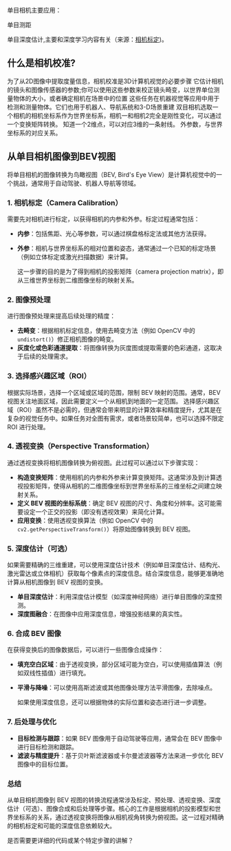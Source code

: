 

单目相机主要应用：

单目测距

单目深度估计,主要和深度学习内容有关（来源：[相机标定]())。



## 什么是相机校准?

为了从2D图像中提取度量信息，相机校准是3D计算机视觉的必要步骤
它估计相机的镜头和图像传感器的参数;你可以使用这些参数来校正镜头畸变，以世界单位测量物体的大小，或者确定相机在场景中的位置
这些任务在机器视觉等应用中用于检测和测量物体。它们也用于机器人、导航系统和3-D场景重建
双目相机选取一个相机的相机坐标系作为世界坐标系，相机一和相机2完全是刚性变化，可以通过一个变换矩阵转换。
知道一个2维点，可以对应3维的一条射线。
外参数，与世界坐标系的对应关系。

## 从单目相机图像到BEV视图

将单目相机的图像转换为鸟瞰视图（BEV, Bird's Eye View）是计算机视觉中的一个挑战，通常用于自动驾驶、机器人导航等领域。

### 1. **相机标定（Camera Calibration）**

   需要先对相机进行标定，以获得相机的内参和外参。标定过程通常包括：

- **内参**：包括焦距、光心等参数，可以通过棋盘格标定法或其他方法获得。
- **外参**：相机与世界坐标系的相对位置和姿态，通常通过一个已知的标定场景（例如立体标定或激光扫描数据）来计算。

  这一步骤的目的是为了得到相机的投影矩阵（camera projection matrix），即从三维世界坐标到二维图像坐标的映射关系。

### 2. **图像预处理**

   进行图像预处理来提高后续处理的精度：

- **去畸变**：根据相机标定信息，使用去畸变方法（例如 OpenCV 中的 `undistort()`）修正相机图像的畸变。
- **灰度化或色彩通道提取**：将图像转换为灰度图或提取需要的色彩通道，这取决于后续的处理需求。

### 3. **选择感兴趣区域（ROI）**

   根据实际场景，选择一个区域或区域的范围，限制 BEV 映射的范围。通常，BEV 视图关注地面区域，因此需要定义一个从相机到地面的一定范围。
   选择感兴趣区域（ROI）虽然不是必需的，但通常会带来明显的计算效率和精度提升，尤其是在复杂的视觉任务中。如果任务对全图有需求，或者场景较简单，也可以选择不限定 ROI 进行处理。

### 4. **透视变换（Perspective Transformation）**

   通过透视变换将相机图像转换为俯视图。此过程可以通过以下步骤实现：

- **构造变换矩阵**：使用相机的内参和外参来计算变换矩阵。这通常涉及到计算透视投影矩阵，使得从相机的二维图像坐标到世界坐标系的三维坐标之间建立映射关系。
- **定义 BEV 视图的坐标系统**：确定 BEV 视图的尺寸、角度和分辨率。这可能需要设定一个正交的投影（即没有透视效果）来简化计算。
- **应用变换**：使用透视变换算法（例如 OpenCV 中的 `cv2.getPerspectiveTransform()`）将原始图像转换到 BEV 视图。

### 5. **深度估计（可选）**

   如果需要精确的三维重建，可以使用深度估计技术（例如单目深度估计、结构光、激光雷达或立体相机）获取每个像素点的深度信息。结合深度信息，能够更准确地计算从相机图像到 BEV 视图的变换。

- **单目深度估计**：利用深度估计模型（如深度神经网络）进行单目图像的深度预测。
- **深度图融合**：在图像中应用深度信息，增强投影结果的真实性。

### 6. **合成 BEV 图像**

   在获得变换后的图像数据后，可以进行一些图像合成操作：

- **填充空白区域**：由于透视变换，部分区域可能为空白，可以使用插值算法（例如双线性插值）进行填充。
- **平滑与降噪**：可以使用高斯滤波或其他图像处理方法平滑图像，去除噪点。

  如果使用深度信息，还可以根据物体的实际位置和姿态进行进一步调整。

### 7. **后处理与优化**

- **目标检测与跟踪**：如果 BEV 图像用于自动驾驶等应用，通常会在 BEV 图像中进行目标检测和跟踪。
- **滤波与精度提升**：基于贝叶斯滤波器或卡尔曼滤波器等方法来进一步优化 BEV 图像中的目标位置。

### 总结

从单目相机图像到 BEV 视图的转换流程通常涉及标定、预处理、透视变换、深度估计（可选）、图像合成和后处理等步骤。核心的工作是根据相机的投影模型和世界坐标系的关系，通过透视变换将图像从相机视角转换为俯视图。这一过程对精确的相机标定和可能的深度信息依赖较大。

是否需要更详细的代码或某个特定步骤的讲解？
